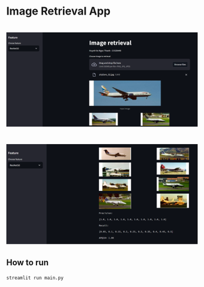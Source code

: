 #  Image Retrieval App
<div align="center">
 <h1> <img src="./git_public/picture1.png" width="900px"></h1>
 <h1><img src="./git_public/picture2.png" width="850px"></h1>
</div>

## How to run

```streamlit run main.py```

